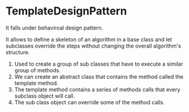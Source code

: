# TemplateDesignPattern

It falls under behaviroal design pattern.

It allows to define a skeleton of an algorithm in a base class and let subclasses override the steps without changing the overall algorithm's structure.

1) Used to create a group of sub classes that have to execute a similar group of methods.
2) We can create an abstract class that contains the method called the template method.
3) The template method contains a series of methods calls that every subclass object will call.
4) The sub class object can override some of the method calls. 

